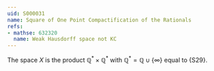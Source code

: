 ```yaml
---
uid: S000031
name: Square of One Point Compactification of the Rationals
refs:
- mathse: 632320
  name: Weak Hausdorff space not KC
---
```


The space $X$ is the product $\mathbb Q^*\times \mathbb Q^*$ with $\mathbb Q^*=\mathbb Q\cup\{\infty\}$ equal to {S29}.
